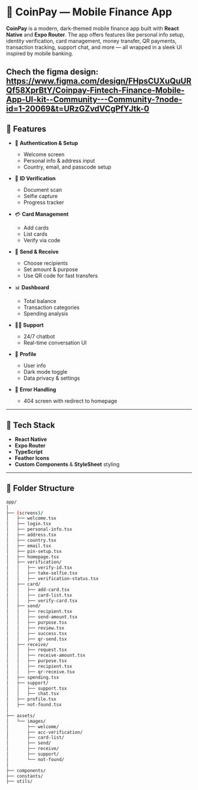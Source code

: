 # 💸 CoinPay — Mobile Finance App

**CoinPay** is a modern, dark-themed mobile finance app built with **React Native** and **Expo Router**. The app offers features like personal info setup, identity verification, card management, money transfer, QR payments, transaction tracking, support chat, and more — all wrapped in a sleek UI inspired by mobile banking.

Chech the figma design: https://www.figma.com/design/FHpsCUXuQuURQf58XprBtY/Coinpay-Fintech-Finance-Mobile-App-UI-kit--Community---Community-?node-id=1-20069&t=URzGZvdVCgPfYJtk-0
---

## 🚀 Features

- 🔐 **Authentication & Setup**
  - Welcome screen
  - Personal info & address input
  - Country, email, and passcode setup

- 🪪 **ID Verification**
  - Document scan
  - Selfie capture
  - Progress tracker

- 💳 **Card Management**
  - Add cards
  - List cards
  - Verify via code

- 💸 **Send & Receive**
  - Choose recipients
  - Set amount & purpose
  - Use QR code for fast transfers

- 📊 **Dashboard**
  - Total balance
  - Transaction categories
  - Spending analysis

- 🙋‍♂️ **Support**
  - 24/7 chatbot
  - Real-time conversation UI

- 👤 **Profile**
  - User info
  - Dark mode toggle
  - Data privacy & settings

- 🚫 **Error Handling**
  - 404 screen with redirect to homepage

---

## 🧱 Tech Stack

- **React Native**
- **Expo Router**
- **TypeScript**
- **Feather Icons**
- **Custom Components** & **StyleSheet** styling

---

## 📁 Folder Structure

```bash
app/
│
├── (screens)/
│   ├── welcome.tsx
│   ├── login.tsx
│   ├── personal-info.tsx
│   ├── address.tsx
│   ├── country.tsx
│   ├── email.tsx
│   ├── pin-setup.tsx
│   ├── homepage.tsx
│   ├── verification/
│   │   ├── verify-id.tsx
│   │   ├── take-selfie.tsx
│   │   ├── verification-status.tsx
│   ├── card/
│   │   ├── add-card.tsx
│   │   ├── card-list.tsx
│   │   ├── verify-card.tsx
│   ├── send/
│   │   ├── recipient.tsx
│   │   ├── send-amount.tsx
│   │   ├── purpose.tsx
│   │   ├── review.tsx
│   │   ├── success.tsx
│   │   ├── qr-send.tsx
│   ├── receive/
│   │   ├── request.tsx
│   │   ├── receive-amount.tsx
│   │   ├── purpose.tsx
│   │   ├── recipient.tsx
│   │   ├── qr-receive.tsx
│   ├── spending.tsx
│   ├── support/
│   │   ├── support.tsx
│   │   ├── chat.tsx
│   ├── profile.tsx
│   ├── not-found.tsx
│
├── assets/
│   └── images/
│       ├── welcome/
│       ├── acc-verification/
│       ├── card-list/
│       ├── send/
│       ├── receive/
│       ├── support/
│       └── not-found/
│
├── components/
├── constants/
├── utils/
```

